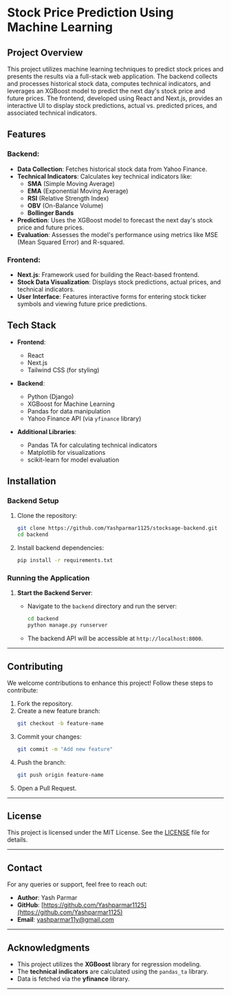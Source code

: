 

# Stock Price Prediction Using Machine Learning

## Project Overview
This project utilizes machine learning techniques to predict stock prices and presents the results via a full-stack web application. The backend collects and processes historical stock data, computes technical indicators, and leverages an XGBoost model to predict the next day's stock price and future prices. The frontend, developed using React and Next.js, provides an interactive UI to display stock predictions, actual vs. predicted prices, and associated technical indicators.

## Features

### **Backend**:
- **Data Collection**: Fetches historical stock data from Yahoo Finance.
- **Technical Indicators**: Calculates key technical indicators like:
  - **SMA** (Simple Moving Average)
  - **EMA** (Exponential Moving Average)
  - **RSI** (Relative Strength Index)
  - **OBV** (On-Balance Volume)
  - **Bollinger Bands**
- **Prediction**: Uses the XGBoost model to forecast the next day's stock price and future prices.
- **Evaluation**: Assesses the model's performance using metrics like MSE (Mean Squared Error) and R-squared.

### **Frontend**:
- **Next.js**: Framework used for building the React-based frontend.
- **Stock Data Visualization**: Displays stock predictions, actual prices, and technical indicators.
- **User Interface**: Features interactive forms for entering stock ticker symbols and viewing future price predictions.

## Tech Stack
- **Frontend**:
  - React
  - Next.js
  - Tailwind CSS (for styling)
  
- **Backend**:
  - Python (Django)
  - XGBoost for Machine Learning
  - Pandas for data manipulation
  - Yahoo Finance API (via `yfinance` library)

- **Additional Libraries**:
  - Pandas TA for calculating technical indicators
  - Matplotlib for visualizations
  - scikit-learn for model evaluation

## Installation

### Backend Setup

1. Clone the repository:
   ```bash
   git clone https://github.com/Yashparmar1125/stocksage-backend.git
   cd backend
   ```

2. Install backend dependencies:
   ```bash
   pip install -r requirements.txt
   ```


### Running the Application

1. **Start the Backend Server**:

   - Navigate to the `backend` directory and run the server:
     ```bash
     cd backend
     python manage.py runserver
     ```
   - The backend API will be accessible at `http://localhost:8000`.

---

## Contributing
We welcome contributions to enhance this project! Follow these steps to contribute:

1. Fork the repository.
2. Create a new feature branch:
   ```bash
   git checkout -b feature-name
   ```
3. Commit your changes:
   ```bash
   git commit -m "Add new feature"
   ```
4. Push the branch:
   ```bash
   git push origin feature-name
   ```
5. Open a Pull Request.

---

## License
This project is licensed under the MIT License. See the [LICENSE](LICENSE) file for details.

---

## Contact
For any queries or support, feel free to reach out:
- **Author**: Yash Parmar
- **GitHub**: [https://github.com/Yashparmar1125](https://github.com/Yashparmar1125)
- **Email**: [yashparmar11y@gmail.com](mailto:yashparmar11y@gmail.com)

---

## Acknowledgments
- This project utilizes the **XGBoost** library for regression modeling.
- The **technical indicators** are calculated using the `pandas_ta` library.
- Data is fetched via the **yfinance** library.

---

